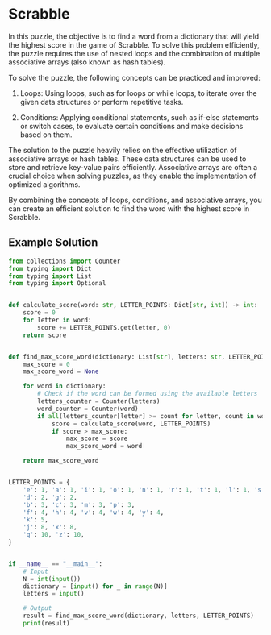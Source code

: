 # Scrabble

In this puzzle, the objective is to find a word from a dictionary that will yield the highest score in the game of Scrabble. To solve this problem efficiently, the puzzle requires the use of nested loops and the combination of multiple associative arrays (also known as hash tables).

To solve the puzzle, the following concepts can be practiced and improved:

1. Loops: Using loops, such as for loops or while loops, to iterate over the given data structures or perform repetitive tasks.

2. Conditions: Applying conditional statements, such as if-else statements or switch cases, to evaluate certain conditions and make decisions based on them.

The solution to the puzzle heavily relies on the effective utilization of associative arrays or hash tables. These data structures can be used to store and retrieve key-value pairs efficiently. Associative arrays are often a crucial choice when solving puzzles, as they enable the implementation of optimized algorithms.

By combining the concepts of loops, conditions, and associative arrays, you can create an efficient solution to find the word with the highest score in Scrabble.

## Example Solution

```python
from collections import Counter
from typing import Dict
from typing import List
from typing import Optional


def calculate_score(word: str, LETTER_POINTS: Dict[str, int]) -> int:
    score = 0
    for letter in word:
        score += LETTER_POINTS.get(letter, 0)
    return score


def find_max_score_word(dictionary: List[str], letters: str, LETTER_POINTS: Dict[str, int]) -> Optional[str]:
    max_score = 0
    max_score_word = None

    for word in dictionary:
        # Check if the word can be formed using the available letters
        letters_counter = Counter(letters)
        word_counter = Counter(word)
        if all(letters_counter[letter] >= count for letter, count in word_counter.items()):
            score = calculate_score(word, LETTER_POINTS)
            if score > max_score:
                max_score = score
                max_score_word = word

    return max_score_word


LETTER_POINTS = {
    'e': 1, 'a': 1, 'i': 1, 'o': 1, 'n': 1, 'r': 1, 't': 1, 'l': 1, 's': 1, 'u': 1,
    'd': 2, 'g': 2,
    'b': 3, 'c': 3, 'm': 3, 'p': 3,
    'f': 4, 'h': 4, 'v': 4, 'w': 4, 'y': 4,
    'k': 5,
    'j': 8, 'x': 8,
    'q': 10, 'z': 10,
}


if __name__ == "__main__":
    # Input
    N = int(input())
    dictionary = [input() for _ in range(N)]
    letters = input()

    # Output
    result = find_max_score_word(dictionary, letters, LETTER_POINTS)
    print(result)

```
